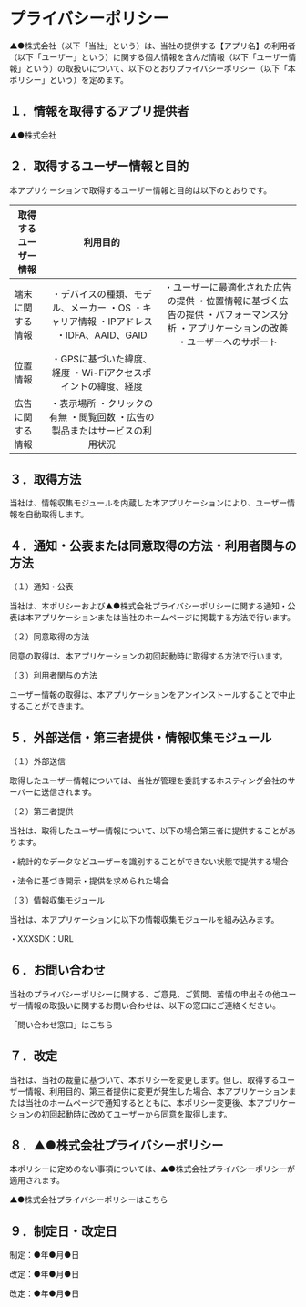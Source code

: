 # プライバシーポリシー



▲●株式会社（以下「当社」という）は、当社の提供する【アプリ名】の利用者（以下「ユーザー」という）に関する個人情報を含んだ情報（以下「ユーザー情報」という）の取扱いについて、以下のとおりプライバシーポリシー（以下「本ポリシー」という）を定めます。



## １．情報を取得するアプリ提供者

▲●株式会社



## ２．取得するユーザー情報と目的

本アプリケーションで取得するユーザー情報と目的は以下のとおりです。

| 取得するユーザー情報 |                           利用目的                           |                                                              |
| -------------------- | :----------------------------------------------------------: | :----------------------------------------------------------: |
| 端末に関する情報     | ・デバイスの種類、モデル、メーカー 		 		・OS 		 		・キャリア情報 		 		・IPアドレス 		・IDFA、AAID、GAID | ・ユーザーに最適化された広告の提供 		・位置情報に基づく広告の提供 		・パフォーマンス分析 		・アプリケーションの改善 		・ユーザーへのサポート |
| 位置情報             | ・GPSに基づいた緯度、経度 		・Wi-Fiアクセスポイントの緯度、経度 |                                                              |
| 広告に関する情報     | ・表示場所 		・クリックの有無 		・閲覧回数 		・広告の製品またはサービスの利用状況 |                                                              |



## ３．取得方法

当社は、情報収集モジュールを内蔵した本アプリケーションにより、ユーザー情報を自動取得します。



## ４．通知・公表または同意取得の方法・利用者関与の方法

（１）通知・公表

当社は、本ポリシーおよび▲●株式会社プライバシーポリシーに関する通知・公表は本アプリケーションまたは当社のホームページに掲載する方法で行います。



（２）同意取得の方法

同意の取得は、本アプリケーションの初回起動時に取得する方法で行います。



（３）利用者関与の方法

ユーザー情報の取得は、本アプリケーションをアンインストールすることで中止することができます。



## ５．外部送信・第三者提供・情報収集モジュール

（１）外部送信

取得したユーザー情報については、当社が管理を委託するホスティング会社のサーバーに送信されます。



（２）第三者提供

当社は、取得したユーザー情報について、以下の場合第三者に提供することがあります。

・統計的なデータなどユーザーを識別することができない状態で提供する場合

・法令に基づき開示・提供を求められた場合



（３）情報収集モジュール

当社は、本アプリケーションに以下の情報収集モジュールを組み込みます。



・XXXSDK：URL



## ６．お問い合わせ

当社のプライバシーポリシーに関する、ご意見、ご質問、苦情の申出その他ユーザー情報の取扱いに関するお問い合わせは、以下の窓口にご連絡ください。



「問い合わせ窓口」はこちら



## ７．改定

当社は、当社の裁量に基づいて、本ポリシーを変更します。但し、取得するユーザー情報、利用目的、第三者提供に変更が発生した場合、本アプリケーションまたは当社のホームページで通知するとともに、本ポリシー変更後、本アプリケーションの初回起動時に改めてユーザーから同意を取得します。



## ８．▲●株式会社プライバシーポリシー

本ポリシーに定めのない事項については、▲●株式会社プライバシーポリシーが適用されます。



▲●株式会社プライバシーポリシーはこちら



## ９．制定日・改定日

制定：●年●月●日

改定：●年●月●日

改定：●年●月●日

